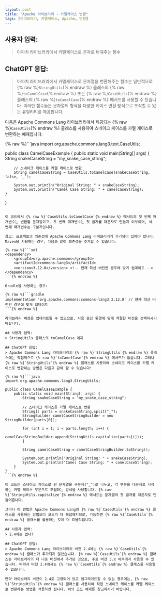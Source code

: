 ```yaml
---
layout: post
title: "Apache 라이브러리 - 카멜케이스 변환"
tags: [라이브러리, 카멜케이스, Apache, 변환]
---
```


## 사용자 입력:
> 아파치 라이브러리에서 카멜케이스로 문자로 바꿔주는 함수

## ChatGPT 응답:
> 아파치 라이브러리에서 카멜케이스로 문자열을 변환해주는 함수는 일반적으로 {% raw %}`StringUtils`{% endraw %} 클래스의 {% raw %}`toCamelCase`{% endraw %} 또는 {% raw %}`CaseUtils`{% endraw %} 클래스의 {% raw %}`toCamelCase`{% endraw %} 메서드를 사용할 수 있습니다. 이러한 함수들은 문자열의 형식을 다양한 케이스 변환 방식으로 조작할 수 있는 유틸리티를 제공합니다.

다음은 Apache Commons Lang 라이브러리에서 제공되는 {% raw %}`CaseUtils`{% endraw %} 클래스를 사용하여 스네이크 케이스를 카멜 케이스로 변환하는 예제입니다:

{% raw %}```java
import org.apache.commons.lang3.text.CaseUtils;

public class CamelCaseExample {
    public static void main(String[] args) {
        String snakeCaseString = "my_snake_case_string";
        
        // 스네이크 케이스를 카멜 케이스로 변환
        String camelCaseString = CaseUtils.toCamelCase(snakeCaseString, false, '_');
        
        System.out.println("Original String: " + snakeCaseString);
        System.out.println("Camel Case String: " + camelCaseString);
    }
}
```{% endraw %}

이 코드에서 {% raw %}`CaseUtils.toCamelCase`{% endraw %} 메서드의 첫 번째 매개변수는 변환할 문자열이고, 두 번째 매개변수는 첫 글자를 대문자로 만들지 여부이며, 세 번째 매개변수는 구분자입니다.

참고: 프로젝트의 의존성에 Apache Commons Lang 라이브러리가 추가되어 있어야 합니다. Maven을 사용하는 경우, 다음과 같이 의존성을 추가할 수 있습니다:

{% raw %}```xml
<dependency>
    <groupId>org.apache.commons</groupId>
    <artifactId>commons-lang3</artifactId>
    <version>3.12.0</version> <!-- 현재 최신 버전인 경우에 맞게 업데이트 -->
</dependency>
```{% endraw %}

Gradle을 사용하는 경우:

{% raw %}```gradle
implementation 'org.apache.commons:commons-lang3:3.12.0' // 현재 최신 버전인 경우에 맞게 업데이트
```{% endraw %}

라이브러리 버전은 업데이트될 수 있으므로, 사용 중인 환경에 맞게 적절한 버전을 선택하시기 바랍니다.

## 사용자 입력:
> StringUtils 클래스의 toCamelCase 예제

## ChatGPT 응답:
> Apache Commons Lang 라이브러리의 {% raw %}`StringUtils`{% endraw %} 클래스에는 직접적으로 {% raw %}`toCamelCase`{% endraw %} 메서드가 없습니다. 그러나 {% raw %}`StringUtils`{% endraw %} 클래스를 사용하여 스네이크 케이스를 카멜 케이스로 변환하는 방법은 다음과 같이 할 수 있습니다:

{% raw %}```java
import org.apache.commons.lang3.StringUtils;

public class CamelCaseExample {
    public static void main(String[] args) {
        String snakeCaseString = "my_snake_case_string";
        
        // 스네이크 케이스를 카멜 케이스로 변환
        String[] parts = snakeCaseString.split("_");
        StringBuilder camelCaseStringBuilder = new StringBuilder(parts[0]);

        for (int i = 1; i < parts.length; i++) {
            camelCaseStringBuilder.append(StringUtils.capitalize(parts[i]));
        }

        String camelCaseString = camelCaseStringBuilder.toString();
        
        System.out.println("Original String: " + snakeCaseString);
        System.out.println("Camel Case String: " + camelCaseString);
    }
}
```{% endraw %}

이 코드는 스네이크 케이스로 된 문자열을 구분자("_")로 나누고, 각 부분을 대문자로 시작하는 카멜 케이스 부분으로 조립하는 방식을 사용합니다. {% raw %}`StringUtils.capitalize`{% endraw %} 메서드는 문자열의 첫 글자를 대문자로 만들어줍니다.

그러나 이 방법은 Apache Commons Lang의 {% raw %}`CaseUtils`{% endraw %} 클래스를 사용하는 방법보다 코드가 더 복잡해지므로, 가능하면 {% raw %}`CaseUtils`{% endraw %} 클래스를 활용하는 것이 더 효율적입니다.

## 사용자 입력:
> 2.4에는 없나?

## ChatGPT 응답:
> Apache Commons Lang 라이브러리의 버전 2.4에는 {% raw %}`CaseUtils`{% endraw %} 클래스가 추가되지 않았습니다. {% raw %}`CaseUtils`{% endraw %} 클래스는 라이브러리의 더 나중 버전에서 추가된 것으로, 주로 버전 3.x 이후에서 사용할 수 있습니다. 따라서 버전 2.4에서는 {% raw %}`CaseUtils`{% endraw %} 클래스를 사용할 수 없습니다.

만약 라이브러리 버전이 2.4로 고정되어 있고 업그레이드할 수 없는 경우에는, {% raw %}`StringUtils`{% endraw %} 클래스를 사용하여 직접 스네이크 케이스를 카멜 케이스로 변환하는 방법을 적용하면 됩니다. 위의 코드 예제를 참고하시기 바랍니다.

